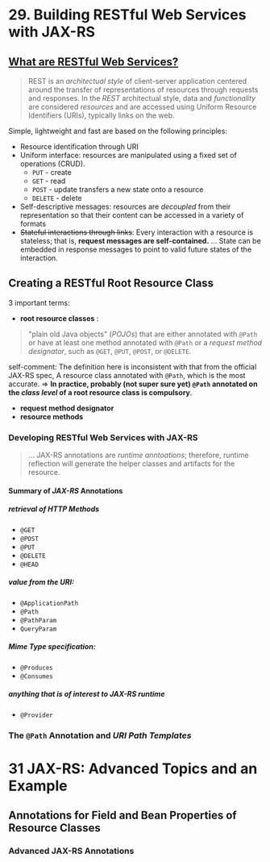 # 29. Building RESTful Web Services with JAX-RS
## [What are RESTful Web Services?](https://docs.oracle.com/javaee/7/tutorial/jaxrs001.htm)

> REST is an *architectual style* of client-server application centered around the transfer of representations of resources through requests and responses. In the *REST* architectual style, data and *functionality* are considered *resources* and are accessed using Uniform Resource Identifiers (URIs), typically links on the web.

Simple, lightweight and fast are based on the following principles:

* Resource identification through URI
* Uniform interface: resources are manipulated using a fixed set of operations (CRUD).
  * `PUT` - create
  * `GET` - read
  * `POST` - update transfers a new state onto a resource
  * `DELETE` - delete
* Self-descriptive messages: resources are *decoupled* from their representation so that their content can be accessed in a variety of formats
* ~~Stateful interactions through links~~: Every interaction with a resource is stateless; that is, **request messages are self-contained.** ... State can be embedded in response messages to point to valid future states of the interaction.

## Creating a RESTful Root Resource Class
3 important terms:

* **root resource classes** :
> "plain old Java objects" (*POJOs*) that are either annotated with `@Path` or have at least one method annotated with `@Path` or a *request method designator*, such as `@GET`, `@PUT`, `@POST`, or `@DELETE`.

self-comment: The definition here is inconsistent with that from the official JAX-RS spec, A resource class annotated with `@Path`, which is the most accurate. => **In practice, probably (not super sure yet) `@Path` annotated on the *class level* of a root resource class is compulsory**.

* **request method designator** 
* **resource methods**

### Developing RESTful Web Services with JAX-RS
> ... JAX-RS annotations are *runtime anntoations*; therefore, runtime reflection will generate the helper classes and artifacts for the resource.

#### Summary of *JAX-RS* Annotations
##### retrieval of HTTP Methods
* `@GET`
* `@POST`
* `@PUT`
* `@DELETE`
* `@HEAD`

##### value from the URI:

* `@ApplicationPath`
* `@Path`
* `@PathParam`
* `QueryParam`

##### Mime Type specification:

* `@Produces`
* `@Consumes`

##### anything that is of interest to JAX-RS runtime

* `@Provider`

### The `@Path` Annotation and *URI Path Templates*


# 31 JAX-RS: Advanced Topics and an Example
## Annotations for Field and Bean Properties of Resource Classes
### Advanced JAX-RS Annotations
